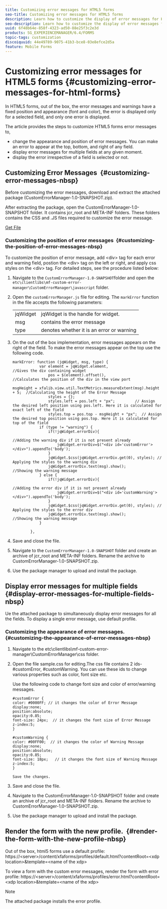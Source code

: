 ```yaml
---
title: Customizing error messages for HTML5 forms
seo-title: Customizing error messages for HTML5 forms
description: Learn how to customize the display of error messages for HTML5 forms including how to change their position and appearance.
seo-description: Learn how to customize the display of error messages for HTML5 forms including how to change their position and appearance.
uuid: 6f48b64e-858f-4323-ad50-88e25f3c2e3d
products: SG_EXPERIENCEMANAGER/6.4/FORMS
topic-tags: customization
discoiquuid: 44e49789-9075-41b3-bce8-03e8efce2d5a
feature: Mobile Forms
---
```


# Customizing error messages for HTML5 forms {#customizing-error-messages-for-html-forms}

In HTML5 forms, out of the box, the error messages and warnings have a fixed position and appearance (font and color), the error is displayed only for a selected field, and only one error is displayed.

The article provides the steps to customize HTML5 forms error messages to,

* change the appearance and position of error messages. You can make an error to appear at the top, bottom, and right of any field. 
* display error messages for multiple fields at any given moment. 
* display the error irrespective of a field is selected or not.

## Customizing Error Messages&nbsp; {#customizing-error-messages-nbsp}

Before customizing the error messages, download and extract the attached package (CustomErrorManager-1.0-SNAPSHOT.zip). 

After extracting the package, open the CustomErrorManager-1.0-SNAPSHOT folder. It contains jcr_root and META-INF folders. These folders contains the CSS and .JS files required to customize the error message.

[Get File](assets/customerrormanager-1.0-snapshot.zip)

### Customizing the position of error messages&nbsp; {#customizing-the-position-of-error-messages-nbsp}

To customize the position of error message, add &lt;div&gt; tag for each error and warning field, postion the &lt;div&gt; tag on the left or right, and apply css styles on the &lt;div&gt; tag. For detailed steps, see the procedure listed below:

1. Navigate to the `CustomErrorManager-1.0-SNAPSHOT`folder and open the `etc\clientlibs\mf-custom-error-manager\CustomErrorManager\javascript` folder.
1. Open the `customErrorManager.js` file for editing. The `markError` function in the file accepts the following parameters: 

   |   |  |
   |---|---|
   | jqWidget | jqWidget is the handle for widget. |
   | msg  |contains the error message |
   | type  |denotes whether it is an error or warning |

1. On the out of the box implementation, error messages appears on the right of the field. To make the error messages appear on the top use the following code.

   ```
   markError: function (jqWidget, msg, type) {
               var element = jqWidget.element,                                //Gives the div containing widget
                   pos = $(element).offset(),                          //Calculates the position of the div in the view port
                                                                   msgHeight = xfalib.view.util.TextMetrics.measureExtent(msg).height + 5;  //Calculating the height of the Error Message
                   styles = {};
                   styles.left = pos.left + "px";         // Assign the desired left position using pos.left. Here it is calculated for exact left of the field 
                   styles.top = pos.top - msgHeight + "px";  // Assign the desired top position using pos.top. Here it is calculated for top of the field 
               if (type != "warning") {
                   if(!jqWidget.errorDiv){
                                                                                   //Adding the warning div if it is not present already
                       jqWidget.errorDiv=$("<div id='customError'></div>").appendTo('body');
                   }
                   jqWidget.$css(jqWidget.errorDiv.get(0), styles); // Applying the styles to the warning div
                   jqWidget.errorDiv.text(msg).show();                     //Showing the warning message
               } else {
                   if(!jqWidget.errorDiv){
                                                                                   //Adding the error div if it is not present already
                       jqWidget.errorDiv=$("<div id='customWarning'></div>").appendTo('body');
                   }
                   jqWidget.$css(jqWidget.errorDiv.get(0), styles); // Applying the styles to the error div
                   jqWidget.errorDiv.text(msg).show();                     //Showing the warning message
               }
   
           },
   
   ```

1. Save and close the file.
1. Navigate to the `CustomErrorManager-1.0-SNAPSHOT` folder and create an archive of jcr_root and META-INF folders. Rename the archive to CustomErrorManager-1.0-SNAPSHOT.zip.
1. Use the package manager to upload and install the package.

## Display error messages for multiple fields&nbsp; {#display-error-messages-for-multiple-fields-nbsp}

Ue the attached package to simultaneously display error messages for all the fields. To display a single error message, use default profile.

### Customizing the appearance of error messages.&nbsp; {#customizing-the-appearance-of-error-messages-nbsp}

1. Navigate to the etc\clientlibs\mf-custom-error-manager\CustomErrorManager\css folder.  

1. Open the file sample.css for editing.The css file contains 2 ids- #customError, #customWarning. You can use these ids to change various properties such as color, font size etc.

   Use the following code to change font size and color of error/warning messages.

   ```
   #customError {
   color: #0000FF; // it changes the color of Error Message
   display:none;
   position:absolute;
   opacity:0.85;
   font-size: 24px;  // it changes the font size of Error Message
   z-index:5;
   }
   
   #customWarning {
   color: #00FF00;  // it changes the color of Warning Message
   display:none;
   position:absolute;
   opacity:0.85;
   font-size: 18px;   // it changes the font size of Warning Message
   z-index:5;
   }
   
   Save the changes.
   ```

1. Save and close the file.
1. Navigate to the CustomErrorManager-1.0-SNAPSHOT folder and create an archive of jcr_root and META-INF folders. Rename the archive to CustomErrorManager-1.0-SNAPSHOT.zip.
1. Use the package manager to upload and install the package.

## Render the form with the new profile.&nbsp; {#render-the-form-with-the-new-profile-nbsp}

Out of the box, html5 forms use a default profile: https://&lt;server&gt;/content/xfaforms/profiles/default.html?contentRoot=&lt;xdp location&gt;&template=&lt;name of the xdp&gt;

To view a form with the custom error messages, render the form with error profile: https://&lt;server&gt;/content/xfaforms/profiles/error.html?contentRoot=&lt;xdp location&gt;&template=&lt;name of the xdp&gt;

>[!NOTE]
>
>The attached package installs the error profile.

